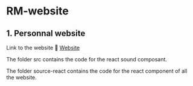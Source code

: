 # RM-website

## 1. Personnal website

Link to the website 🥇 [Website](https://starlit-sherbet-5d00ef.netlify.app/#activity_stats)

The folder src contains the code for the react sound composant.

The folder source-react contains the code for the react component of all the website.
